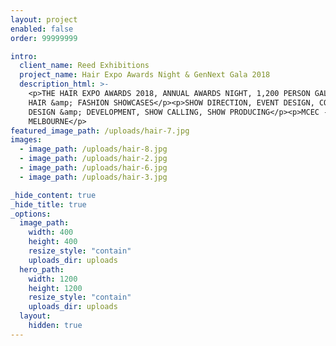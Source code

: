```yaml
---
layout: project
enabled: false
order: 99999999

intro:
  client_name: Reed Exhibitions
  project_name: Hair Expo Awards Night & GenNext Gala 2018
  description_html: >-
    <p>THE HAIR EXPO AWARDS 2018, ANNUAL AWARDS NIGHT, 1,200 PERSON GALA DINNER,
    HAIR &amp; FASHION SHOWCASES</p><p>SHOW DIRECTION, EVENT DESIGN, CONCEPT
    DESIGN &amp; DEVELOPMENT, SHOW CALLING, SHOW PRODUCING</p><p>MCEC -
    MELBOURNE</p>
featured_image_path: /uploads/hair-7.jpg
images:
  - image_path: /uploads/hair-8.jpg
  - image_path: /uploads/hair-2.jpg
  - image_path: /uploads/hair-6.jpg
  - image_path: /uploads/hair-3.jpg

_hide_content: true
_hide_title: true
_options:
  image_path:
    width: 400
    height: 400
    resize_style: "contain"
    uploads_dir: uploads
  hero_path:
    width: 1200
    height: 1200
    resize_style: "contain"
    uploads_dir: uploads
  layout:
    hidden: true
---
```

